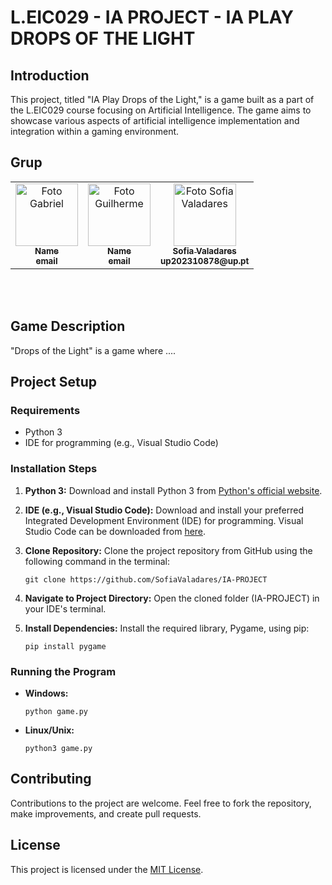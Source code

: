 # L.EIC029 - IA PROJECT - IA PLAY DROPS OF THE LIGHT

## Introduction

This project, titled "IA Play Drops of the Light," is a game built as a part of the L.EIC029 course focusing on Artificial Intelligence. The game aims to showcase various aspects of artificial intelligence implementation and integration within a gaming environment.

## Grup

<table>
  <tr>
    <td align="center">
      <a href="https://github.com/AlexSa1000">
        <img src="https://avatars.githubusercontent.com/u/56562013?v=4" width="100px;" alt="Foto Gabriel"/><br>
        <sub>
          <b>Name</b>
          <br>
          <b>email</b>
        </sub>
      </a>
    </td>
    <td align="center">
      <a href="https://github.com/Hmgc2002">
        <img src="https://avatars.githubusercontent.com/u/93448311?v=4" width="100px;" alt="Foto Guilherme"/><br>
        <sub>
          <b>Name</b>
          <br>
          <b>email</b>
        </sub>
      </a>
    </td>
    <td align="center">
      <a href="https://github.com/SofiaValadares">
        <img src="https://avatars.githubusercontent.com/u/113111708?v=4" width="100px;" alt="Foto Sofia Valadares"/><br>
        <sub>
          <b>Sofia Valadares</b>
          <br>
          <b>up202310878@up.pt</b>
        </sub>
      </a>
    </td>
  </tr>
</table>
<br></br>

## Game Description

"Drops of the Light" is a game where ....

## Project Setup

### Requirements
- Python 3
- IDE for programming (e.g., Visual Studio Code)

### Installation Steps
1. **Python 3:** Download and install Python 3 from [Python's official website](https://www.python.org/downloads/).

2. **IDE (e.g., Visual Studio Code):** Download and install your preferred Integrated Development Environment (IDE) for programming. Visual Studio Code can be downloaded from [here](https://code.visualstudio.com/download).

3. **Clone Repository:** Clone the project repository from GitHub using the following command in the terminal:
    ```
    git clone https://github.com/SofiaValadares/IA-PROJECT
    ```

4. **Navigate to Project Directory:** Open the cloned folder (IA-PROJECT) in your IDE's terminal.

5. **Install Dependencies:** Install the required library, Pygame, using pip:
    ```
    pip install pygame
    ```

### Running the Program
- **Windows:**
    ```
    python game.py
    ```

- **Linux/Unix:**
    ```
    python3 game.py
    ```

## Contributing
Contributions to the project are welcome. Feel free to fork the repository, make improvements, and create pull requests.

## License
This project is licensed under the [MIT License](LICENSE).
